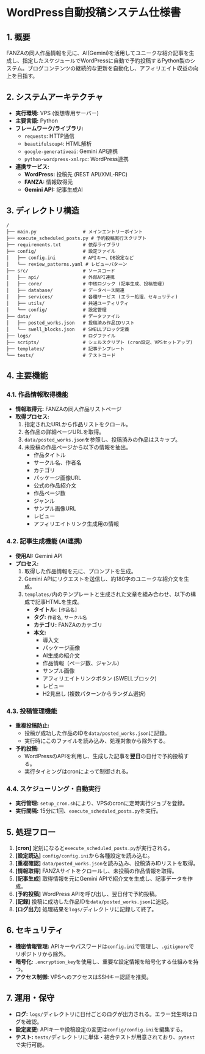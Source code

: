 # WordPress自動投稿システム仕様書

## 1. 概要

FANZAの同人作品情報を元に、AI(Gemini)を活用してユニークな紹介記事を生成し、指定したスケジュールでWordPressに自動で予約投稿するPython製のシステム。ブログコンテンツの継続的な更新を自動化し、アフィリエイト収益の向上を目指す。

## 2. システムアーキテクチャ

- **実行環境:** VPS (仮想専用サーバー)
- **主要言語:** Python
- **フレームワーク/ライブラリ:**
    - `requests`: HTTP通信
    - `beautifulsoup4`: HTML解析
    - `google-generativeai`: Gemini API連携
    - `python-wordpress-xmlrpc`: WordPress連携
- **連携サービス:**
    - **WordPress:** 投稿先 (REST API/XML-RPC)
    - **FANZA:** 情報取得元
    - **Gemini API:** 記事生成AI

## 3. ディレクトリ構造

```
/
├── main.py                 # メインエントリーポイント
├── execute_scheduled_posts.py # 予約投稿実行スクリプト
├── requirements.txt        # 依存ライブラリ
├── config/                 # 設定ファイル
│   ├── config.ini          # APIキー、DB設定など
│   └── review_patterns.yaml # レビューパターン
├── src/                    # ソースコード
│   ├── api/                # 外部API連携
│   ├── core/               # 中核ロジック (記事生成、投稿管理)
│   ├── database/           # データベース関連
│   ├── services/           # 各種サービス (エラー処理、セキュリティ)
│   ├── utils/              # 共通ユーティリティ
│   └── config/             # 設定管理
├── data/                   # データファイル
│   ├── posted_works.json   # 投稿済み作品IDリスト
│   └── swell_blocks.json   # SWELLブロック定義
├── logs/                   # ログファイル
├── scripts/                # シェルスクリプト (cron設定、VPSセットアップ)
├── templates/              # 記事テンプレート
└── tests/                  # テストコード
```

## 4. 主要機能

### 4.1. 作品情報取得機能

- **情報取得元:** FANZAの同人作品リストページ
- **取得プロセス:**
    1. 指定されたURLから作品リストをクロール。
    2. 各作品の詳細ページURLを取得。
    3. `data/posted_works.json`を参照し、投稿済みの作品はスキップ。
    4. 未投稿の作品ページから以下の情報を抽出。
        - 作品タイトル
        - サークル名、作者名
        - カテゴリ
        - パッケージ画像URL
        - 公式の作品紹介文
        - 作品ページ数
        - ジャンル
        - サンプル画像URL
        - レビュー
        - アフィリエイトリンク生成用の情報

### 4.2. 記事生成機能 (AI連携)

- **使用AI:** Gemini API
- **プロセス:**
    1. 取得した作品情報を元に、プロンプトを生成。
    2. Gemini APIにリクエストを送信し、約180字のユニークな紹介文を生成。
    3. `templates/`内のテンプレートと生成された文章を組み合わせ、以下の構成で記事HTMLを生成。
        - **タイトル:** `[作品名]`
        - **タグ:** `作者名`, `サークル名`
        - **カテゴリ:** FANZAのカテゴリ
        - **本文:**
            - 導入文
            - パッケージ画像
            - AI生成の紹介文
            - 作品情報（ページ数、ジャンル）
            - サンプル画像
            - アフィリエイトリンクボタン (SWELLブロック)
            - レビュー
            - H2見出し (複数パターンからランダム選択)

### 4.3. 投稿管理機能

- **重複投稿防止:**
    - 投稿が成功した作品のIDを`data/posted_works.json`に記録。
    - 実行時にこのファイルを読み込み、処理対象から除外する。
- **予約投稿:**
    - WordPressのAPIを利用し、生成した記事を**翌日**の日付で予約投稿する。
    - 実行タイミングはcronによって制御される。

### 4.4. スケジューリング・自動実行

- **実行管理:** `setup_cron.sh`により、VPSのcronに定時実行ジョブを登録。
- **実行間隔:** 15分に1回、`execute_scheduled_posts.py`を実行。

## 5. 処理フロー

1.  **[cron]** 定刻になると`execute_scheduled_posts.py`が実行される。
2.  **[設定読込]** `config/config.ini`から各種設定を読み込む。
3.  **[重複確認]** `data/posted_works.json`を読み込み、投稿済みIDリストを取得。
4.  **[情報取得]** FANZAサイトをクロールし、未投稿の作品情報を取得。
5.  **[記事生成]** 取得情報を元にGemini APIで紹介文を生成し、記事データを作成。
6.  **[予約投稿]** WordPress APIを呼び出し、翌日付で予約投稿。
7.  **[記録]** 投稿に成功した作品IDを`data/posted_works.json`に追記。
8.  **[ログ出力]** 処理結果を`logs/`ディレクトリに記録して終了。

## 6. セキュリティ

- **機密情報管理:** APIキーやパスワードは`config.ini`で管理し、`.gitignore`でリポジトリから除外。
- **暗号化:** `.encryption_key`を使用し、重要な設定情報を暗号化する仕組みを持つ。
- **アクセス制御:** VPSへのアクセスはSSHキー認証を推奨。

## 7. 運用・保守

- **ログ:** `logs/`ディレクトリに日付ごとのログが出力される。エラー発生時はログを確認。
- **設定変更:** APIキーや投稿設定の変更は`config/config.ini`を編集する。
- **テスト:** `tests/`ディレクトリに単体・結合テストが用意されており、`pytest`で実行可能。
